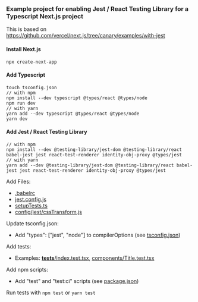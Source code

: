 ### Example project for enabling Jest / React Testing Library for a Typescript Next.js project

This is based on https://github.com/vercel/next.js/tree/canary/examples/with-jest

#### Install Next.js

`npx create-next-app`

#### Add Typescript

```
touch tsconfig.json
// with npm
npm install --dev typescript @types/react @types/node
npm run dev
// with yarn
yarn add --dev typescript @types/react @types/node
yarn dev
```

#### Add Jest / React Testing Library

```
// with npm
npm install --dev @testing-library/jest-dom @testing-library/react babel-jest jest react-test-renderer identity-obj-proxy @types/jest
// with yarn
yarn add --dev @testing-library/jest-dom @testing-library/react babel-jest jest react-test-renderer identity-obj-proxy @types/jest
```

Add Files:

- [.babelrc](https://github.com/andreasbergqvist/next-typescript-tests/blob/main/.babelrc)
- [jest.config.js](https://github.com/andreasbergqvist/next-typescript-tests/blob/main/jest.config.js)
- [setupTests.ts](https://github.com/andreasbergqvist/next-typescript-tests/blob/main/setupTests.ts)
- [config/jest/cssTransform.js](https://github.com/andreasbergqvist/next-typescript-tests/blob/main/config/jest/cssTransform.js)

Update tsconfig.json:

- Add "types": ["jest", "node"] to compilerOptions (see [tsconfig.json](https://github.com/andreasbergqvist/next-typescript-tests/blob/main/tsconfig.json))

Add tests:

- Examples: [**tests**/index.test.tsx](https://github.com/andreasbergqvist/next-typescript-tests/blob/main/__tests__/index.test.tsx), [components/Title.test.tsx](https://github.com/andreasbergqvist/next-typescript-tests/blob/main/components/Title.test.tsx)

Add npm scripts:

- Add "test" and "test:ci" scripts (see [package.json](https://github.com/andreasbergqvist/next-typescript-tests/blob/main/package.json))

Run tests with `npm test` or `yarn test`
